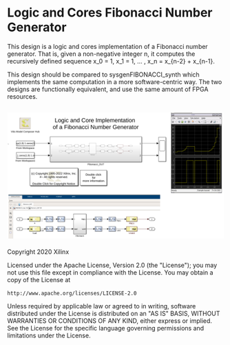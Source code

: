 # Logic and Cores Fibonacci Number Generator

This design is a logic and cores implementation of a Fibonacci number generator. That is, given a non-negative integer n, it computes the recursively defined sequence x_0 = 1, x_1 = 1, ... , x_n = x_{n-2} + x_{n-1}.

This design should be compared to sysgenFIBONACCI_synth which implements the same computation in a more software-centric way. The two designs are functionally equivalent, and use the same amount of FPGA resources.

![](images/screen_shot.PNG)
------------
Copyright 2020 Xilinx

Licensed under the Apache License, Version 2.0 (the "License");
you may not use this file except in compliance with the License.
You may obtain a copy of the License at

    http://www.apache.org/licenses/LICENSE-2.0

Unless required by applicable law or agreed to in writing, software
distributed under the License is distributed on an "AS IS" BASIS,
WITHOUT WARRANTIES OR CONDITIONS OF ANY KIND, either express or implied.
See the License for the specific language governing permissions and
limitations under the License.
